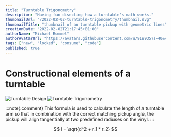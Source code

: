 ```yaml
---
title: "Turntable Trigonometry"
description: "Having fun disecting how a turntable's math works."
thumbnailUrl: "/2022-02-02-turntable-trigonometry/thumbnail.svg"
thumbnailTitle: "thumbnail of an turntable pickup with geometric lines"
creationDate: "2022-02-02T21:17:45+01:00"
authorName: "Michael Rommel"
authorAvatarUrl: "https://avatars.githubusercontent.com/u/919935?s=40&v=4"
tags: ["new", "locked", "consume", "code"]
published: true
---
```


# Constructional elements of a turntable

![Turntable Design](/2022-02-02-turntable-trigonometry/turntable-construction.svg "Turntable Construction")
![Turntable Trigonometry](/2022-02-02-turntable-trigonometry/turntable-trigonometry.svg "Turntable Trigonometry")


:::note{.comment}
This formula is used to calculate the length of a turntable arm so that
in combination with the correct matching pickup angle, the pickup will
align tangentially at two predefined radiuses on the vinyl.
:::

$$
l = \sqrt{d^2 + r_1 * r_2}
$$

